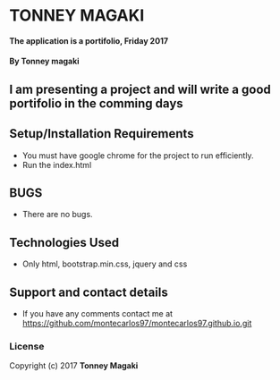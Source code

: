 # TONNEY MAGAKI

#### The application is a portifolio, Friday 2017

#### By **Tonney magaki**

## I am presenting a project and will write a good portifolio in the comming days

## Setup/Installation Requirements

* You must have google chrome for the project to run efficiently.
* Run the index.html


## BUGS 

* There are no bugs.


## Technologies Used

* Only html, bootstrap.min.css, jquery and css

## Support and contact details

* If you have any comments contact me at https://github.com/montecarlos97/montecarlos97.github.io.git

### License


Copyright (c) 2017 **Tonney Magaki**
  